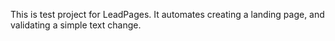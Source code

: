 This is test project for LeadPages. It automates creating a landing page, and validating a simple text change.
